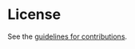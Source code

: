 # License

See the
[guidelines for contributions](https://github.com/mandelj7/CMCbis/blob//CONTRIBUTING.md).
